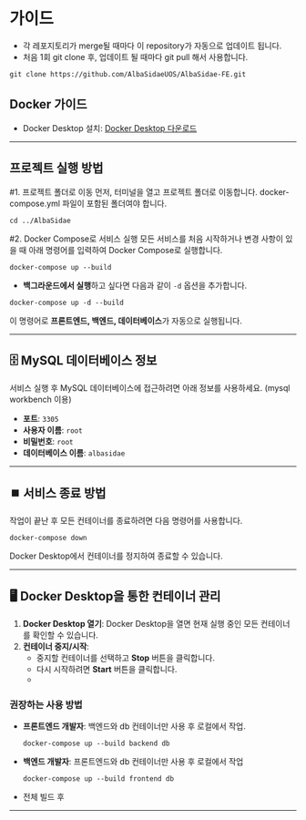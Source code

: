 
# 가이드
- 각 레포지토리가 merge될 때마다 이 repository가 자동으로 업데이트 됩니다.
- 처음 1회 git clone 후, 업데이트 될 때마다 git pull 해서 사용합니다.
```
git clone https://github.com/AlbaSidaeUOS/AlbaSidae-FE.git
```

## Docker 가이드

- Docker Desktop 설치: [Docker Desktop 다운로드](https://www.docker.com/products/docker-desktop)
---

## 프로젝트 실행 방법

#1. 프로젝트 폴더로 이동
먼저, 터미널을 열고 프로젝트 폴더로 이동합니다. docker-compose.yml 파일이 포함된 폴더여야 합니다.

```
cd ../AlbaSidae
```

#2. Docker Compose로 서비스 실행
모든 서비스를 처음 시작하거나 변경 사항이 있을 때 아래 명령어를 입력하여 Docker Compose로 실행합니다.

```
docker-compose up --build
```

- **백그라운드에서 실행**하고 싶다면 다음과 같이 `-d` 옵션을 추가합니다.

```
docker-compose up -d --build
```

이 명령어로 **프론트엔드, 백엔드, 데이터베이스**가 자동으로 실행됩니다.

---

## 🗄️ MySQL 데이터베이스 정보

서비스 실행 후 MySQL 데이터베이스에 접근하려면 아래 정보를 사용하세요. (mysql workbench 이용)

- **포트**: `3305`
- **사용자 이름**: `root`
- **비밀번호**: `root`
- **데이터베이스 이름**: `albasidae`

---

## ⏹️ 서비스 종료 방법

작업이 끝난 후 모든 컨테이너를 종료하려면 다음 명령어를 사용합니다.

```
docker-compose down
```
Docker Desktop에서 컨테이너를 정지하여 종료할 수 있습니다.

---

## 🖥️ Docker Desktop을 통한 컨테이너 관리

1. **Docker Desktop 열기**: Docker Desktop을 열면 현재 실행 중인 모든 컨테이너를 확인할 수 있습니다.
2. **컨테이너 중지/시작**: 
   - 중지할 컨테이너를 선택하고 **Stop** 버튼을 클릭합니다.
   - 다시 시작하려면 **Start** 버튼을 클릭합니다.
   - 
### 권장하는 사용 방법
- **프론트엔드 개발자**: 백엔드와 db 컨테이너만 사용 후 로컬에서 작업.
  ```
  docker-compose up --build backend db
  ```
  
- **백엔드 개발자**: 프론트엔드와 db 컨테이너만 사용 후 로컬에서 작업
  ```
  docker-compose up --build frontend db
  ```

- 전체 빌드 후 
---

